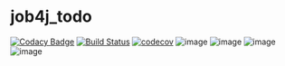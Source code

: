 # job4j_todo

[![Codacy Badge](https://app.codacy.com/project/badge/Grade/7fef3355dec8402eada8f4719e04b32c)](https://www.codacy.com/gh/DlNZzz/job4j_todo/dashboard?utm_source=github.com&amp;utm_medium=referral&amp;utm_content=DlNZzz/job4j_todo&amp;utm_campaign=Badge_Grade)
[![Build Status](https://app.travis-ci.com/DlNZzz/job4j_dreamjob.svg?branch=master)](https://app.travis-ci.com/DlNZzz/job4j_dreamjob)
[![codecov](https://codecov.io/gh/DlNZzz/job4j_grabber/branch/master/graph/badge.svg?token=LGGZ49EZFI)](https://codecov.io/gh/DlNZzz/job4j_dreamjob)
![image](https://user-images.githubusercontent.com/49880295/164996285-ac5f58d6-8b4f-44a3-aee7-29c99bb9e79f.png)
![image](https://user-images.githubusercontent.com/49880295/164996341-ade3fb91-ce34-4ba6-b45a-042d3cbddcb6.png)
![image](https://user-images.githubusercontent.com/49880295/165556045-c99bfb30-4651-43f2-aea8-401dc38ca6af.png)
![image](https://user-images.githubusercontent.com/49880295/165556096-f9a3f4ee-4a9b-449f-ac05-b287d7bcfd8e.png)


